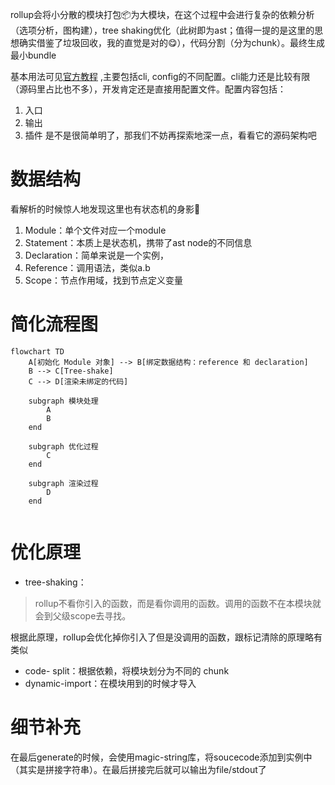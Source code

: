 rollup会将小分散的模块打包📦为大模块，在这个过程中会进行复杂的依赖分析（选项分析，图构建），tree shaking优化（此树即为ast；值得一提的是这里的思想确实借鉴了垃圾回收，我的直觉是对的😋），代码分割（分为chunk）。最终生成最小bundle

基本用法可见[官方教程](https://www.rollupjs.com/tutorial/) ,主要包括cli, config的不同配置。cli能力还是比较有限（源码里占比也不多），开发肯定还是直接用配置文件。配置内容包括：

1. 入口
2. 输出
3. 插件
   是不是很简单明了，那我们不妨再探索地深一点，看看它的源码架构吧

# 数据结构

看解析的时候惊人地发现这里也有状态机的身影👀

1. Module：单个文件对应一个module
2. Statement：本质上是状态机，携带了ast node的不同信息
3. Declaration：简单来说是一个实例，
4. Reference：调用语法，类似a.b
5. Scope：节点作用域，找到节点定义变量

# 简化流程图

```mermaid
flowchart TD
    A[初始化 Module 对象] --> B[绑定数据结构：reference 和 declaration]
    B --> C[Tree-shake]
    C --> D[渲染未绑定的代码]

    subgraph 模块处理
        A
        B
    end

    subgraph 优化过程
        C
    end

    subgraph 渲染过程
        D
    end


```

# 优化原理

- tree-shaking：

> rollup不看你引入的函数，而是看你调用的函数。调用的函数不在本模块就会到父级scope去寻找。

根据此原理，rollup会优化掉你引入了但是没调用的函数，跟标记清除的原理略有类似

- code- split：根据依赖，将模块划分为不同的 chunk
- dynamic-import：在模块用到的时候才导入

# 细节补充

在最后generate的时候，会使用magic-string库，将soucecode添加到实例中（其实是拼接字符串）。在最后拼接完后就可以输出为file/stdout了
